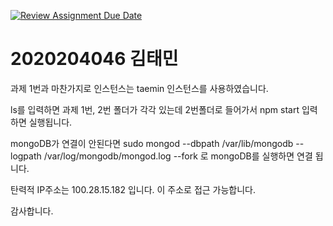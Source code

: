 [![Review Assignment Due Date](https://classroom.github.com/assets/deadline-readme-button-22041afd0340ce965d47ae6ef1cefeee28c7c493a6346c4f15d667ab976d596c.svg)](https://classroom.github.com/a/cDMSPYJg)


<H1>2020204046 김태민</H1>

과제 1번과 마찬가지로 인스턴스는 taemin 인스턴스를 사용하였습니다.

ls를 입력하면 과제 1번, 2번 폴더가 각각 있는데 2번폴더로 들어가서 npm start 입력하면 실행됩니다.

mongoDB가 연결이 안된다면 sudo mongod --dbpath /var/lib/mongodb --logpath /var/log/mongodb/mongod.log --fork 로 mongoDB를 실행하면 연결 됩니다.

탄력적 IP주소는 100.28.15.182 입니다. 이 주소로 접근 가능합니다.

감사합니다.
